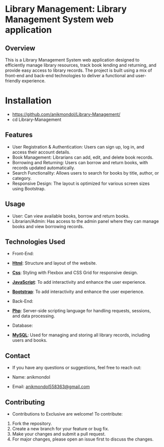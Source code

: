 # Library Management: Library Management System web application

## Overview

This is a Library Management System web application designed to efficiently manage library resources, track book lending and returning, and provide easy access to library records. The project is built using a mix of front-end and back-end technologies to deliver a functional and user-friendly experience.

# Installation

- https://github.com/anikmondol/Library-Management/
- cd Library-Management


## Features

- User Registration & Authentication: Users can sign up, log in, and access their account details.
- Book Management: Librarians can add, edit, and delete book records.
- Borrowing and Returning: Users can borrow and return books, with records updated automatically.
- Search Functionality: Allows users to search for books by title, author, or category.
- Responsive Design: The layout is optimized for various screen sizes using Bootstrap.



## Usage

- User: Can view available books, borrow and return books.
- Librarian/Admin: Has access to the admin panel where they can manage books and view borrowing records.


## Technologies Used

- Front-End:

- **[Html](https://html.com/)**:  Structure and layout of the website.
- **[Css](https://www.w3.org/Style/CSS/)**:  Styling with Flexbox and CSS Grid for responsive design.
- **[JavaScript](https://www.javascript.com/)**: To add interactivity and enhance the user experience.
- **[Bootstrap](https://getbootstrap.com/)**: To add interactivity and enhance the user experience.


- Back-End:

- **[Php](https://www.php.net/)**:  Server-side scripting language for handling requests, sessions, and data processing.


- Database:

- **[MySQL](https://www.mysql.com/)**:  Used for managing and storing all library records, including users and books.


## Contact
- If you have any questions or suggestions, feel free to reach out:

- Name: anikmondol
- Email: anikmondol558363@gmail.com


## Contributing

- Contributions to Exclusive are welcome! To contribute:

1. Fork the repository.
2. Create a new branch for your feature or bug fix.
3. Make your changes and submit a pull request.
4. For major changes, please open an issue first to discuss the changes.
